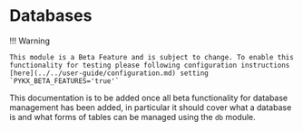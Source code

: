 # Databases

!!! Warning

	This module is a Beta Feature and is subject to change. To enable this functionality for testing please following configuration instructions [here](../../user-guide/configuration.md) setting `PYKX_BETA_FEATURES='true'`

This documentation is to be added once all beta functionality for database management has been added, in particular it should cover what a database is and what forms of tables can be managed using the `db` module.
